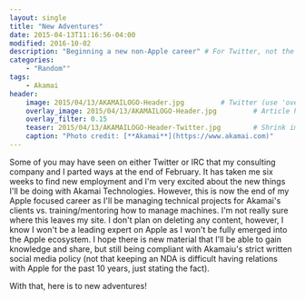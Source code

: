```yaml
---
layout: single
title: "New Adventures"
date: 2015-04-13T11:16:56-04:00
modified: 2016-10-02
description: "Beginning a new non-Apple career" # For Twitter, not the Title
categories:
    - "Random""
tags:
    - Akamai
header:
    image: 2015/04/13/AKAMAILOGO-Header.jpg			# Twitter (use 'overlay_image')
    overlay_image: 2015/04/13/AKAMAILOGO-Header.jpg		    # Article header at 2048x768
    overlay_filter: 0.15
    teaser: 2015/04/13/AKAMAILOGO-Header-Twitter.jpg 		# Shrink image to 575 width
    caption: "Photo credit: [**Akamai**](https://www.akamai.com)"
---
```

Some of you may have seen on either Twitter or IRC that my consulting company and I parted ways at the end of February.  It has taken me six weeks to find new employment and I'm very excited about the new things I'll be doing with Akamai Technologies.  However, this is now the end of my Apple focused career as I'll be managing technical projects for Akamai's clients vs. training/mentoring how to manage machines.  I'm not really sure where this leaves my site.  I don't plan on deleting any content, however, I know I won't be a leading expert on Apple as I won't be fully emerged into the Apple ecosystem.  I hope there is new material that I'll be able to gain knowledge and share, but still being compliant with Akamaiu's strict written social media policy (not that keeping an NDA is difficult having relations with Apple for the past 10 years, just stating the fact).

With that, here is to new adventures!

